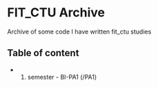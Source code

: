 # FIT_CTU Archive

Archive of some code I have written fit_ctu studies

## Table of content
* 1. semester - BI-PA1 (/PA1)

